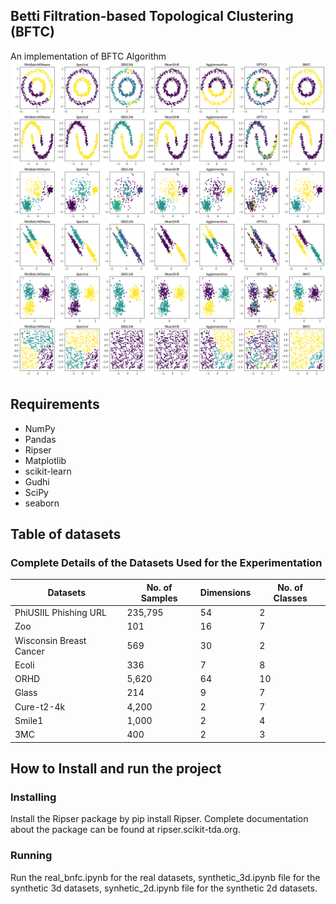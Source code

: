 ## Betti Filtration-based Topological Clustering (BFTC)
An implementation of BFTC Algorithm
![images](https://github.com/Arghyapa/bnfc/blob/main/synthetic_2d.png)

## Requirements
- NumPy
- Pandas
- Ripser
- Matplotlib
- scikit-learn
- Gudhi
- SciPy
- seaborn
## Table of datasets
### Complete Details of the Datasets Used for the Experimentation

| Datasets                   | No. of Samples | Dimensions | No. of Classes |
|----------------------------|----------------|------------|----------------|
| PhiUSIIL Phishing URL      | 235,795        | 54         | 2              |
| Zoo                        | 101            | 16         | 7              |
| Wisconsin Breast Cancer    | 569            | 30         | 2              |
| Ecoli                      | 336            | 7          | 8              |
| ORHD                       | 5,620          | 64         | 10             |
| Glass                      | 214            | 9          | 7              |
| Cure-t2-4k                 | 4,200          | 2          | 7              |
| Smile1                     | 1,000          | 2          | 4              |
| 3MC                        | 400            | 2          | 3              |

## How to Install and run the project
### Installing
Install the Ripser package by pip install Ripser. Complete documentation about the package can be found at ripser.scikit-tda.org.
### Running
Run the real_bnfc.ipynb for the real datasets, synthetic_3d.ipynb file for the synthetic 3d datasets, synhetic_2d.ipynb file for the synthetic 2d datasets.
